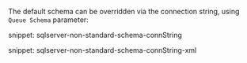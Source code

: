 The default schema can be overridden via the connection string, using `Queue Schema` parameter:

snippet: sqlserver-non-standard-schema-connString

snippet: sqlserver-non-standard-schema-connString-xml

